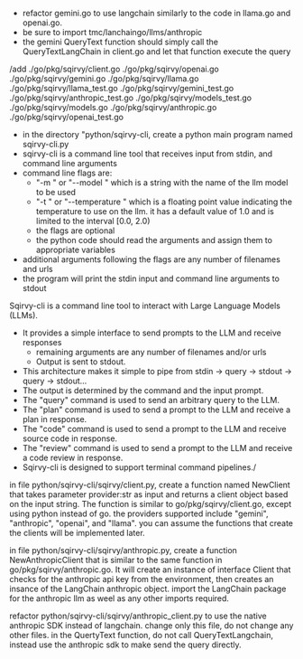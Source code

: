 - refactor gemini.go to use langchain similarly to the code in llama.go and openai.go.
- be sure to import tmc/lanchaingo/llms/anthropic 
- the gemini QueryText function should simply call the QueryTextLangChain in client.go and let that function execute the query

/add ./go/pkg/sqirvy/client.go
 ./go/pkg/sqirvy/openai.go
 ./go/pkg/sqirvy/gemini.go
 ./go/pkg/sqirvy/llama.go
 ./go/pkg/sqirvy/llama_test.go
 ./go/pkg/sqirvy/gemini_test.go
 ./go/pkg/sqirvy/anthropic_test.go
 ./go/pkg/sqirvy/models_test.go
 ./go/pkg/sqirvy/models.go
 ./go/pkg/sqirvy/anthropic.go
 ./go/pkg/sqirvy/openai_test.go

- in the directory "python/sqirvy-cli, create a python main program named sqirvy-cli.py
- sqirvy-cli is a command line tool that  receives  input from stdin, and command line arguments
- command line flags are:
  - "-m  <model name>" or "--model <model name>" which is a string with the name of the llm model to be used
  - "-t <temperature>" or "--temperature <temperature>" which is a floating point value indicating the temperature to use on the llm. it has a default value of 1.0 and is limited to the  interval [0.0, 2.0)
  - the flags are optional
  - the python code should read the arguments and assign them to appropriate variables
- additional arguments following the flags are any number of filenames and urls
- the program will print the stdin input and command line arguments to stdout



Sqirvy-cli is a command line tool to interact with Large Language Models (LLMs).
- It provides a simple interface to send prompts to the LLM and receive responses
  - remaining arguments are any number of filenames and/or urls
  - Output is sent to stdout.
- This architecture makes it simple to pipe from stdin -> query -> stdout -> query -> stdout...
- The output is determined by the command and the input prompt.
- The "query" command is used to send an arbitrary query to the LLM.
- The "plan" command is used to send a prompt to the LLM and receive a plan in response.
- The "code" command is used to send a prompt to the LLM and receive source code in response.
- The "review" command is used to send a prompt to the LLM and receive a code review in response.
- Sqirvy-cli is designed to support terminal command pipelines./

in file python/sqirvy-cli/sqirvy/client.py, create a function named NewClient that takes parameter provider:str as input and returns a client object based on the input string. The  function  is similar to go/pkg/sqirvy/client.go, except using python instead of go. the providers supported include "gemini", "anthropic", "openai", and "llama". you can assume the functions that create the clients will be implemented later.

in file python/sqirvy-cli/sqirvy/anthropic.py, create a function NewAnthropicClient that is similar to the same function in go/pkg/sqirvy/anthropic.go. It will create an instance of interface Client that checks for the anthropic api key from the environment, then creates an insance of the LangChain anthropic object. import the LangChain package for the anthropic llm as weel as any other imports required. 

refactor python/sqirvy-cli/sqirvy/anthropic_client.py to use the native anthropic SDK instead of langchain. change only this file, do not change any other files. in the QuertyText function, do not call QueryTextLangchain, instead use the anthropic sdk to make send the query directly.